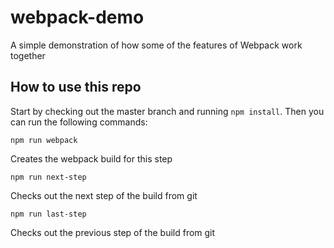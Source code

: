 # webpack-demo
A simple demonstration of how some of the features of Webpack work together

## How to use this repo
Start by checking out the master branch and running `npm install`.  Then you can run the following commands:

`npm run webpack`

Creates the webpack build for this step

`npm run next-step`

Checks out the next step of the build from git

`npm run last-step`

Checks out the previous step of the build from git